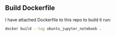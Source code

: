## Build Dockerfile

I have attached Dockerfile to this repo to build it run:

```sh
docker build --tag ubuntu_jupyter_notebook .
```
